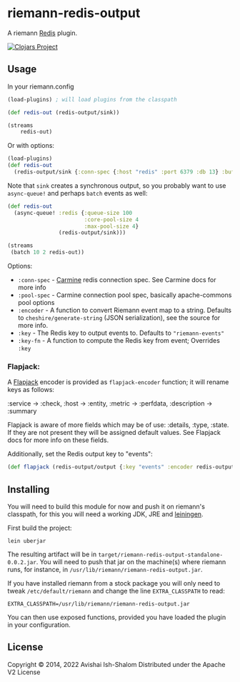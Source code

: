 # riemann-redis-output

A riemann [Redis](https://redis.io/) plugin.

[![Clojars Project](https://img.shields.io/clojars/v/io.github.nukemberg/riemann-redis-output.svg)](https://clojars.org/io.github.nukemberg/riemann-redis-output)

## Usage

In your riemann.config

```clojure
(load-plugins) ; will load plugins from the classpath

(def redis-out (redis-output/sink))

(streams
    redis-out)

```

Or with options:

```clojure
(load-plugins)
(def redis-out
  (redis-output/sink {:conn-spec {:host "redis" :port 6379 :db 13} :buff-size 1000 :encoder your-encoder}))
```

Note that `sink` creates a synchronous output, so you probably want to use `async-queue!` and perhaps `batch` events as well:
```clojure
(def redis-out
  (async-queue! :redis {:queue-size 100
                        :core-pool-size 4
                        :max-pool-size 4}
                (redis-output/sink)))

(streams
 (batch 10 2 redis-out))
```

Options:
- `:conn-spec` - [Carmine](https://github.com/ptaoussanis/carmine) redis connection spec. See Carmine docs for more info
- `:pool-spec` - Carmine connection pool spec, basically apache-commons pool options
- `:encoder` - A function to convert Riemann event map to a string. Defaults to `cheshire/generate-string` (JSON serialization), see the source for more info.
- `:key` - The Redis key to output events to. Defaults to `"riemann-events"`
- `:key-fn` - A function to compute the Redis key from event; Overrides `:key`  

### Flapjack:

A [Flapjack](http://flapjack.io/) encoder is provided as `flapjack-encoder` function; it will rename keys as follows:

:service -> :check, :host -> :entity, :metric -> :perfdata, :description -> :summary

Flapjack is aware of more fields which may be of use: :details, :type, :state. If they are not present they will be assigned default values.
See Flapjack docs for more info on these fields.

Additionally, set the Redis output key to "events":

```clojure
(def flapjack (redis-output/output {:key "events" :encoder redis-output/flapjack-encoder}))
```
## Installing

You will need to build this module for now and push it on riemann's classpath, for this
you will need a working JDK, JRE and [leiningen](http://leiningen.org).

First build the project:

```
lein uberjar
```

The resulting artifact will be in `target/riemann-redis-output-standalone-0.0.2.jar`.
You will need to push that jar on the machine(s) where riemann runs, for instance, in
`/usr/lib/riemann/riemann-redis-output.jar`.

If you have installed riemann from a stock package you will only need to tweak
`/etc/default/riemann` and change
the line `EXTRA_CLASSPATH` to read:

```
EXTRA_CLASSPATH=/usr/lib/riemann/riemann-redis-output.jar
```

You can then use exposed functions, provided you have loaded the plugin in your configuration.

## License

Copyright © 2014, 2022 Avishai Ish-Shalom
Distributed under the Apache V2 License
